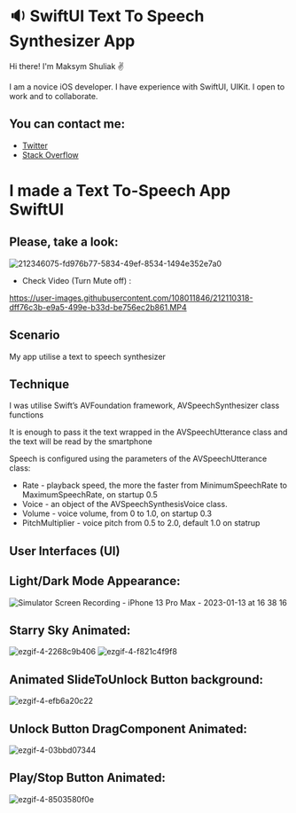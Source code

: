 # :sound: SwiftUI Text To Speech Synthesizer App
 Hi there! I'm Maksym Shuliak ✌️
 
 I am a novice iOS developer.
 I have experience with SwiftUI, UIKit. I open to work and to collaborate.
 ## You can contact me: 
* [Twitter](https://twitter.com/MaxSh69264556)
* [Stack Overflow](https://stackoverflow.com/users/19256991/max-sh)

# I made a Text To-Speech App SwiftUI

## Please, take a look: 

![212346075-fd976b77-5834-49ef-8534-1494e352e7a0](https://user-images.githubusercontent.com/108011846/212557518-424015f3-44cc-4a41-9a16-6fbd218fdeea.gif)

* Check Video (Turn Mute off) :

https://user-images.githubusercontent.com/108011846/212110318-dff76c3b-e9a5-499e-b33d-be756ec2b861.MP4

## Scenario
My app utilise a text to speech synthesizer

## Technique
I was utilise Swift’s AVFoundation framework,  AVSpeechSynthesizer class functions

It is enough to pass it the text wrapped in the AVSpeechUtterance class and the text will be read by the smartphone

Speech is configured using the parameters of the AVSpeechUtterance class:
- Rate - playback speed, the more the faster from MinimumSpeechRate to MaximumSpeechRate, on startup 0.5
- Voice - an object of the AVSpeechSynthesisVoice class.
- Volume - voice volume, from 0 to 1.0, on startup 0.3
- PitchMultiplier - voice pitch from 0.5 to 2.0, default 1.0 on statrup

## User Interfaces (UI)
## Light/Dark Mode Appearance:

![Simulator Screen Recording - iPhone 13 Pro Max - 2023-01-13 at 16 38 16](https://user-images.githubusercontent.com/108011846/212346075-fd976b77-5834-49ef-8534-1494e352e7a0.gif)

## Starry Sky Animated: 

![ezgif-4-2268c9b406](https://user-images.githubusercontent.com/108011846/212106855-07ec3286-072a-4924-8395-ce441879f67b.gif)
![ezgif-4-f821c4f9f8](https://user-images.githubusercontent.com/108011846/212135483-5f6fe5df-2ec7-4879-92f1-d303bde5ea38.gif)

## Animated SlideToUnlock Button background: 

![ezgif-4-efb6a20c22](https://user-images.githubusercontent.com/108011846/212135917-aff765b7-48df-49e4-9b02-344cd91eada2.gif)

## Unlock Button DragComponent Animated: 

![ezgif-4-03bbd07344](https://user-images.githubusercontent.com/108011846/212136170-f4b4aae3-fbd8-41fb-b1a9-f08d7abd02e3.gif)

## Play/Stop Button Animated: 

![ezgif-4-8503580f0e](https://user-images.githubusercontent.com/108011846/212105577-28058ce2-686f-4c36-a97d-358867ada7a7.gif)



